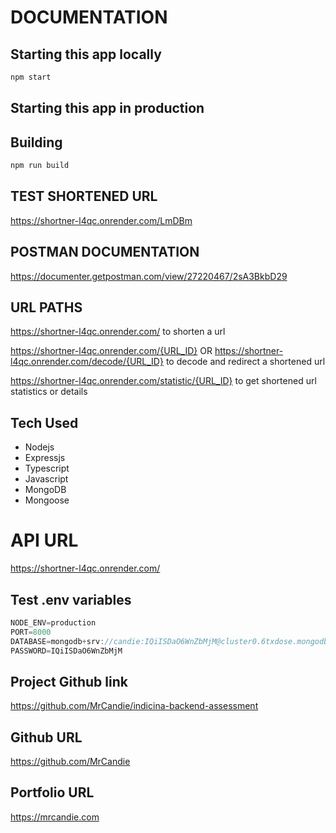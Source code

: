 # DOCUMENTATION

## Starting this app locally

```js
npm start
```

## Starting this app in production

## Building

```js
npm run build
```

## TEST SHORTENED URL

https://shortner-l4qc.onrender.com/LmDBm

## POSTMAN DOCUMENTATION

https://documenter.getpostman.com/view/27220467/2sA3BkbD29

## URL PATHS

https://shortner-l4qc.onrender.com/ to shorten a url

https://shortner-l4qc.onrender.com/{URL_ID} OR https://shortner-l4qc.onrender.com/decode/{URL_ID} to decode and redirect a shortened url

https://shortner-l4qc.onrender.com/statistic/{URL_ID} to get shortened url statistics or details

## Tech Used

- Nodejs
- Expressjs
- Typescript
- Javascript
- MongoDB
- Mongoose

# API URL

https://shortner-l4qc.onrender.com/

## Test .env variables

```js
NODE_ENV=production
PORT=8000
DATABASE=mongodb+srv://candie:IQiISDaO6WnZbMjM@cluster0.6txdose.mongodb.net/indicina?retryWrites=true&w=majority
PASSWORD=IQiISDaO6WnZbMjM
```

## Project Github link

https://github.com/MrCandie/indicina-backend-assessment

## Github URL

https://github.com/MrCandie

## Portfolio URL

https://mrcandie.com

